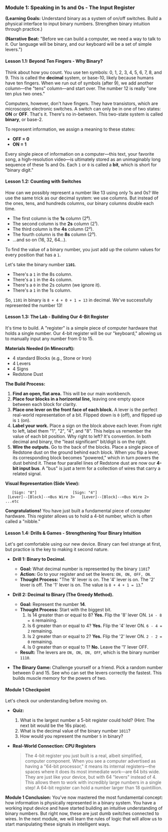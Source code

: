 ### **Module 1: Speaking in 1s and 0s - The Input Register**

**(Learning Goals:** Understand binary as a system of on/off switches. Build a physical interface to input binary numbers. Strengthen binary intuition through practice.)

**(Narrative Beat:** "Before we can build a computer, we need a way to talk to it. Our language will be binary, and our keyboard will be a set of simple levers.")

#### **Lesson 1.1: Beyond Ten Fingers - Why Binary?**

Think about how you count. You use ten symbols: 0, 1, 2, 3, 4, 5, 6, 7, 8, and 9. This is called the **decimal** system, or base-10, likely because humans have ten fingers. When we run out of symbols (after 9), we add another column—the "tens" column—and start over. The number 12 is really "one ten plus two ones."

Computers, however, don't have fingers. They have transistors, which are microscopic electronic switches. A switch can only be in one of two states: **ON** or **OFF**. That's it. There's no in-between. This two-state system is called **binary**, or base-2.

To represent information, we assign a meaning to these states:
*   **OFF = 0**
*   **ON = 1**

Every single piece of information on a computer—this text, your favorite song, a high-resolution video—is ultimately stored as an unimaginably long sequence of these 1s and 0s. Each `1` or `0` is called a **bit**, which is short for "binary digit."

#### **Lesson 1.2: Counting with Switches**

How can we possibly represent a number like 13 using only 1s and 0s? We use the same trick as our decimal system: we use columns. But instead of the ones, tens, and hundreds columns, our binary columns double each time.

*   The first column is the **1s** column (2⁰).
*   The second column is the **2s** column (2¹).
*   The third column is the **4s** column (2²).
*   The fourth column is the **8s** column (2³).
*   ...and so on (16, 32, 64...).

To find the value of a binary number, you just add up the column values for every position that has a `1`.

Let's take the binary number **`1101`**.
*   There's a `1` in the 8s column.
*   There's a `1` in the 4s column.
*   There's a `0` in the 2s column (we ignore it).
*   There's a `1` in the 1s column.

So, `1101` in binary is `8 + 4 + 0 + 1 = 13` in decimal. We've successfully represented the number 13!

#### **Lesson 1.3: The Lab - Building Our 4-Bit Register**

It's time to build. A "register" is a simple piece of computer hardware that holds a single number. Our 4-bit register will be our "keyboard," allowing us to manually input any number from 0 to 15.

**Materials Needed (in Minecraft):**
*   4 standard Blocks (e.g., Stone or Iron)
*   4 Levers
*   4 Signs
*   Redstone Dust

**The Build Process:**
1.  **Find an open, flat area.** This will be our main workbench.
2.  **Place four blocks in a horizontal line,** leaving one empty space between each block for clarity.
3.  **Place one lever on the front face of each block.** A lever is the perfect real-world representation of a bit. Flipped down is `0` (off), and flipped up is `1` (on).
4.  **Label your work.** Place a sign on the block above each lever. From right to left, label them "1", "2", "4", and "8". This helps us remember the value of each bit position. Why right to left? It's convention. In both decimal and binary, the "least significant" bit/digit is on the right.
5.  **Wire the outputs.** Go to the back of the blocks. Place a single piece of Redstone dust on the ground behind each block. When you flip a lever, its corresponding block becomes "powered," which in turn powers the dust behind it. These four parallel lines of Redstone dust are now our **4-bit input bus**. A "bus" is just a term for a collection of wires that carry a related signal.

**Visual Representation (Side View):**
```
   [Sign: "8"]                [Sign: "4"]
 [Lever]--[Block]--<Bus Wire 3>   [Lever]--[Block]--<Bus Wire 2> ...etc
```

**Congratulations!** You have just built a fundamental piece of computer hardware. This register allows us to hold a 4-bit number, which is often called a "nibble."

#### **Lesson 1.4: Drills & Games - Strengthening Your Binary Intuition**

Let's get comfortable using our new device. Binary can feel strange at first, but practice is the key to making it second nature.

*   **Drill 1: Binary to Decimal.**
    *   **Goal:** What decimal number is represented by the binary `1101`?
    *   **Action:** Go to your register and set the levers: `ON, ON, OFF, ON`.
    *   **Thought Process:** "The '8' lever is on. The '4' lever is on. The '2' lever is off. The '1' lever is on. The value is `8 + 4 + 1 = 13`."

*   **Drill 2: Decimal to Binary (The Greedy Method).**
    *   **Goal:** Represent the number **14**.
    *   **Thought Process:** Start with the biggest bit.
        1.  Is 14 greater than or equal to 8? **Yes.** Flip the '8' lever ON. `14 - 8 = 6` remaining.
        2.  Is 6 greater than or equal to 4? **Yes.** Flip the '4' lever ON. `6 - 4 = 2` remaining.
        3.  Is 2 greater than or equal to 2? **Yes.** Flip the '2' lever ON. `2 - 2 = 0` remaining.
        4.  Is 0 greater than or equal to 1? **No.** Leave the '1' lever OFF.
    *   **Result:** The levers are `ON, ON, ON, OFF`, which is the binary number `1110`.

*   **The Binary Game:** Challenge yourself or a friend. Pick a random number between 0 and 15. See who can set the levers correctly the fastest. This builds muscle memory for the powers of two.

#### **Module 1 Checkpoint**

Let's check our understanding before moving on.

*   **Quiz:**
    1.  What is the largest number a 5-bit register could hold? (Hint: The next bit would be the 16s place).
    2.  What is the decimal value of the binary number `1011`?
    3.  How would you represent the number `5` in binary?

*   **Real-World Connection: CPU Registers**
    > The 4-bit register you just built is a real, albeit simplified, computer component. When you see a computer advertised as having a "64-bit processor," it means its internal registers—the spaces where it does its most immediate work—are 64 bits wide. They are just like your device, but with 64 "levers" instead of 4. This allows them to work with incredibly large numbers in a single step! A 64-bit register can hold a number larger than 18 quintillion.

**Module 1 Conclusion:**
You've now mastered the most fundamental concept: how information is physically represented in a binary system. You have a working input device and have started building an intuitive understanding of binary numbers. But right now, these are just dumb switches connected to wires. In the next module, we will learn the rules of logic that will allow us to start manipulating these signals in intelligent ways.